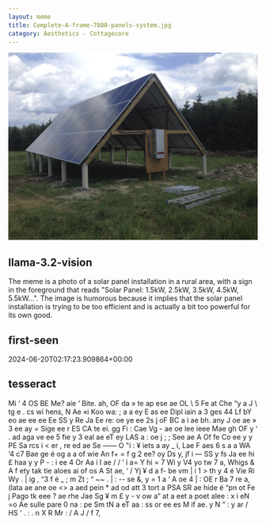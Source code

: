```yaml
---
layout: meme
title: Complete-A-frame-7880-panels-system.jpg
category: Aesthetics - Cottagecore
---
```


<div markdown="0"><a href="Complete-A-frame-7880-panels-system.jpg"><img class="photo" src="Complete-A-frame-7880-panels-system.jpg" /></a>

<h2>llama-3.2-vision</h2>
<p title="Llama-3.2-Vision-11B is a really good model that probably gets the visual details right but doesn't understand literary or media references, and often fails to accurately represent the physical arrangement of objects and the implied relationships between the objects.">The meme is a photo of a solar panel installation in a rural area, with a sign in the foreground that reads &quot;Solar Panel: 1.5kW, 2.5kW, 3.5kW, 4.5kW, 5.5kW...&quot;. The image is humorous because it implies that the solar panel installation is trying to be too efficient and is actually a bit too powerful for its own good.</p>

<h2>first-seen</h2>
<p title="Because Git doesn't preserve file modification times, this metadata file contains the file's modification time when it was added to the library.">2024-06-20T02:17:23.909864+00:00</p>

<h2>tesseract</h2>
<p title="Tesseract is often terrible and just gives a lot of nonsense characters, but it used to be the state of the art, and usually it is better at correctly representing text than llama-3.2-vision-11b.">Mi ‘ 4 OS BE Me? aie ‘ Bite. ah, OF da » te ap ese ae OL \ 5 Fe at Che “y a J \ tg e . cs wi hens, N Ae «i Koo wa: ; a a ey E as ee Dipl iain a 3 ges 44 Lf bY eo ae ee ee Ee SS y Re Ja Ee re: oe ye ee 2s j oF BC a i ae bh. any J oe ae » 3 ee ay = Sige ee r ES CA te ei. gg Fi : Cae Vg - ae oe lee ieee Mae gh OF y ‘ . ad aga ve ee 5 fie y 3 eal ae eT ey LAS a : oe j ; ; See ae A Of fe Co ee y y PE Sa rcs i &lt; er , re ed ae Se —— O &quot;i : ¥ iets a ay _ i, Lae F aes 6 s a a WA ‘4 c7 Bae ge é og a a of wie An f+ = f g 2 ee? oy Ds y, jf i — SS y fs Ja ee hi  £ haa y y P - : i ee 4 Or Aa i I ae / / ’ i a= Y hi = 7 Wi y V4 yo tw 7 a, Whigs &amp; A f ety tak tie aloes ai of os A St ae, ‘ / Yj ¥ d a f- be vm | i 1 &gt; th y 4 é Vie Ri Wy . | ig , “3 f é _ ; m Zt ; “ ~~ . | : -- se &amp;, y = 1 a ‘ A oe 4 | : OE r Ba 7 re a, (lata ae ane oe &lt;&gt; a aed pein * ad od att 3 tort a PSA SR ae hide é “pn ot Fe j Pago tk eee ? ae rhe Jae Sg ¥ m £ y - v ow a” at a eet a poet alee : x i eN =o Ae sulle pare 0 na : pe Sm tN a eT aa : ss or ee es M if ae. y N “ : y ar / HS ‘ . : . n X R Mr : / A J / f 7,</p>

</div>

